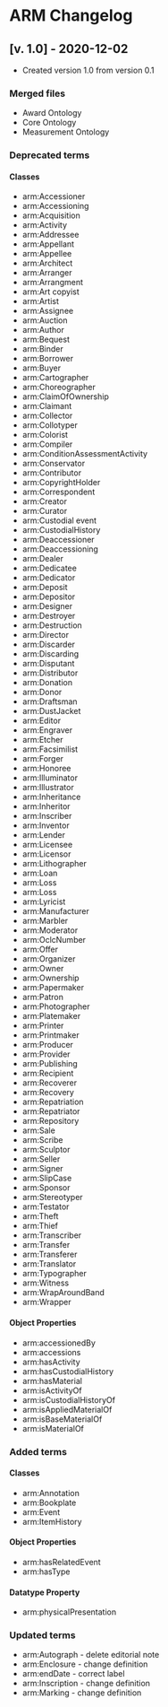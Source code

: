 # ARM Changelog

## [v. 1.0] - 2020-12-02 
- Created version 1.0 from version 0.1

### Merged files
- Award Ontology
- Core Ontology
- Measurement Ontology

### Deprecated terms

#### Classes
- arm:Accessioner
- arm:Accessioning
- arm:Acquisition
- arm:Activity
- arm:Addressee
- arm:Appellant
- arm:Appellee
- arm:Architect
- arm:Arranger
- arm:Arrangment
- arm:Art copyist
- arm:Artist
- arm:Assignee
- arm:Auction
- arm:Author
- arm:Bequest
- arm:Binder
- arm:Borrower
- arm:Buyer
- arm:Cartographer
- arm:Choreographer
- arm:ClaimOfOwnership
- arm:Claimant
- arm:Collector
- arm:Collotyper
- arm:Colorist
- arm:Compiler
- arm:ConditionAssessmentActivity
- arm:Conservator
- arm:Contributor
- arm:CopyrightHolder
- arm:Correspondent
- arm:Creator
- arm:Curator
- arm:Custodial event
- arm:CustodialHistory
- arm:Deaccessioner
- arm:Deaccessioning
- arm:Dealer
- arm:Dedicatee
- arm:Dedicator
- arm:Deposit
- arm:Depositor
- arm:Designer
- arm:Destroyer
- arm:Destruction
- arm:Director
- arm:Discarder
- arm:Discarding
- arm:Disputant
- arm:Distributor
- arm:Donation
- arm:Donor
- arm:Draftsman
- arm:DustJacket
- arm:Editor
- arm:Engraver
- arm:Etcher
- arm:Facsimilist
- arm:Forger
- arm:Honoree
- arm:Illuminator
- arm:Illustrator
- arm:Inheritance
- arm:Inheritor
- arm:Inscriber
- arm:Inventor
- arm:Lender
- arm:Licensee
- arm:Licensor
- arm:Lithographer
- arm:Loan
- arm:Loss
- arm:Loss
- arm:Lyricist
- arm:Manufacturer
- arm:Marbler
- arm:Moderator
- arm:OclcNumber
- arm:Offer
- arm:Organizer
- arm:Owner
- arm:Ownership
- arm:Papermaker
- arm:Patron
- arm:Photographer
- arm:Platemaker
- arm:Printer
- arm:Printmaker
- arm:Producer
- arm:Provider
- arm:Publishing
- arm:Recipient
- arm:Recoverer
- arm:Recovery
- arm:Repatriation
- arm:Repatriator
- arm:Repository
- arm:Sale
- arm:Scribe
- arm:Sculptor
- arm:Seller
- arm:Signer
- arm:SlipCase
- arm:Sponsor
- arm:Stereotyper
- arm:Testator
- arm:Theft
- arm:Thief
- arm:Transcriber
- arm:Transfer
- arm:Transferer
- arm:Translator
- arm:Typographer
- arm:Witness
- arm:WrapAroundBand
- arm:Wrapper

#### Object Properties
- arm:accessionedBy
- arm:accessions
- arm:hasActivity
- arm:hasCustodialHistory
- arm:hasMaterial
- arm:isActivityOf
- arm:isCustodialHistoryOf
- arm:isAppliedMaterialOf
- arm:isBaseMaterialOf
- arm:isMaterialOf

### Added terms

#### Classes
- arm:Annotation
- arm:Bookplate
- arm:Event
- arm:ItemHistory

#### Object Properties
- arm:hasRelatedEvent
- arm:hasType

#### Datatype Property
- arm:physicalPresentation

### Updated terms
- arm:Autograph - delete editorial note
- arm:Enclosure - change definition
- arm:endDate - correct label
- arm:Inscription - change definition
- arm:Marking - change definition

